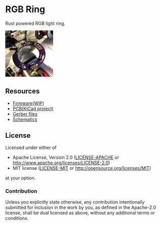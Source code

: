# RGB Ring

Rust powered RGB light ring.

<img src="docs/rgb-ring.jpg" width="30%" />

## Resources

- [Firmware(WIP)](firmware/)
- [PCB(KiCad project)](pcb/)
- [Gerber files](docs/fabrication.zip)
- [Schematics](docs/rgb-ring-schematics.pdf)

## License

Licensed under either of

- Apache License, Version 2.0 ([LICENSE-APACHE](LICENSE-APACHE) or
  http://www.apache.org/licenses/LICENSE-2.0)
- MIT license ([LICENSE-MIT](LICENSE-MIT) or http://opensource.org/licenses/MIT)

at your option.

### Contribution

Unless you explicitly state otherwise, any contribution intentionally submitted
for inclusion in the work by you, as defined in the Apache-2.0 license, shall be
dual licensed as above, without any additional terms or conditions.